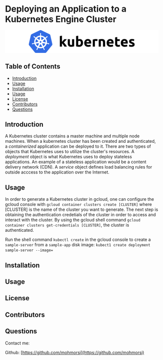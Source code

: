 # Deploying an Application to a Kubernetes Engine Cluster

![project image](./img/kubernetes.png)

## Table of Contents
* [Introduction](#introduction)
* [Usage](#usage)
* [Installation](#installation)
* [Usage](#usage)
* [License](#license)
* [Contributors](#contributors)
* [Questions](#questions)

## Introduction
A Kubernetes cluster contains a master machine and multiple node machines. When a kubernetes cluster has been created and authenticated, a *containerized* application can be deployed to it. There are two types of objects that Kubernetes uses to utilize the cluster's resources. A *deployment* object is what Kubernetes uses to deploy stateless applications. An example of a stateless application would be a content delivery network (CDN). A *service* object defines load balancing rules for outside acccess to the application over the Internet. 

## Usage
In order to generate a Kubernetes cluster in gcloud, one can configure the gcloud console with `gcloud container clusters create [CLUSTER]` where [CLUSTER] is the name of the cluster you want to generate. The next step is obtaining the authentication credetials of the cluster in order to access and interact with the cluster. By using the gcloud shell command `gcloud container clusters get-credentials [CLUSTER]`, the cluster is authenticated. 

Run the shell command `kubectl create` in the gcloud console to create a `sample-server` from a `sample-app` disk image:
`kubect1 create deployment sample-server --image=`





## Installation

## Usage

## License

## Contributors

## Questions
Contact me:

Github: [https://github.com/mohmorsi](https://github.com/mohmorsi)




